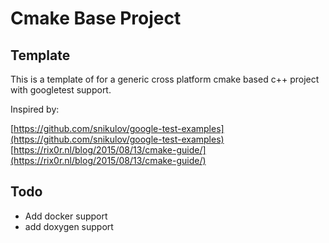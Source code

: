 # Cmake Base Project

## Template

This is a template of for a generic cross platform cmake based c++ project with googletest support.

Inspired by: 

[https://github.com/snikulov/google-test-examples](https://github.com/snikulov/google-test-examples)
[https://rix0r.nl/blog/2015/08/13/cmake-guide/](https://rix0r.nl/blog/2015/08/13/cmake-guide/)

## Todo

- Add docker support
- add doxygen support